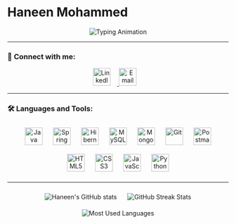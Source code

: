 # Haneen Mohammed


<p align="center">
  <img src="https://readme-typing-svg.demolab.com?font=Fira+Code&weight=500&pause=1000&color=FFDDC1&background=00000000&center=true&vCenter=true&width=500&height=50&lines=Java+Backend+Developer;Problem+Solver;ٍSoftware+Engineer" alt="Typing Animation" />
</p>

---

### 💬 **Connect with me:**

<p align="center">
  <a href="https://linkedin.com/in/haneenmohamed" target="_blank">
    <img src="https://img.icons8.com/color/48/000000/linkedin.png" alt="LinkedIn" width="40" height="40" style="margin-right: 15px;"/>
  </a>
 
  <a href="mailto:haneen.m.elfeky@gmail.com" target="_blank">
    <img src="https://img.icons8.com/color/48/000000/gmail-new.png" alt="Email" width="40" height="40" style="margin-right: 15px;"/>
  </a>
</p>

---

### 🛠️ **Languages and Tools:**

<p align="center">
  <img src="https://img.icons8.com/color/48/000000/java-coffee-cup-logo.png" alt="Java" width="40" height="40" style="margin: 10px;"/>
  <img src="https://img.icons8.com/color/48/000000/spring-logo.png" alt="Spring Boot" width="40" height="40" style="margin: 10px;"/>
  <img src="https://img.icons8.com/color/48/000000/hibernate.png" alt="Hibernate" width="40" height="40" style="margin: 10px;"/>
  <img src="https://img.icons8.com/color/48/000000/mysql-logo.png" alt="MySQL" width="40" height="40" style="margin: 10px;"/>
  <img src="https://img.icons8.com/color/48/000000/mongodb.png" alt="MongoDB" width="40" height="40" style="margin: 10px;"/>
  <img src="https://img.icons8.com/color/48/000000/git.png" alt="Git" width="40" height="40" style="margin: 10px;"/>
  <img src="https://uxwing.com/wp-content/themes/uxwing/download/brands-and-social-media/postman-icon.png" alt="Postman" width="40" height="40" style="margin: 10px;"/>
  <img src="https://img.icons8.com/color/48/000000/html-5.png" alt="HTML5" width="40" height="40" style="margin: 10px;"/>
  <img src="https://img.icons8.com/color/48/000000/css3.png" alt="CSS3" width="40" height="40" style="margin: 10px;"/>
  <img src="https://img.icons8.com/color/48/000000/javascript.png" alt="JavaScript" width="40" height="40" style="margin: 10px;"/>
  <img src="https://img.icons8.com/color/48/000000/python.png" alt="Python" width="40" height="40" style="margin: 10px;"/>
</p>

---

<p align="center">
  <img src="https://github-readme-stats.vercel.app/api?username=Ho0nn&show_icons=true&theme=radical" alt="Haneen's GitHub stats" style="margin: 10px;"/>
  <img src="https://github-readme-streak-stats.herokuapp.com/?user=Ho0nn&theme=dark" alt="GitHub Streak Stats" style="margin: 10px;"/>
  <img src="https://github-readme-stats.vercel.app/api/top-langs/?username=Ho0nn&layout=compact&theme=radical" alt="Most Used Languages" style="margin: 10px;"/>
</p>
